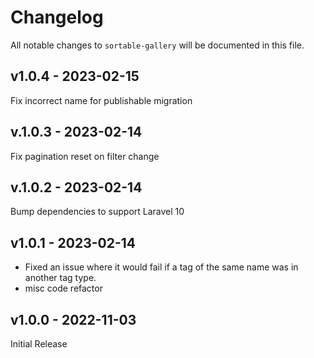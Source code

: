# Changelog

All notable changes to `sortable-gallery` will be documented in this file.

## v1.0.4 - 2023-02-15

Fix incorrect name for publishable migration

## v.1.0.3 - 2023-02-14

Fix pagination reset on filter change

## v.1.0.2 - 2023-02-14

Bump dependencies to support Laravel 10

## v1.0.1 - 2023-02-14

- Fixed an issue where it would fail if a tag of the same name was in another tag type.
- misc code refactor

## v1.0.0 - 2022-11-03

Initial Release
